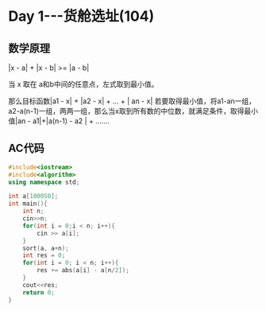 # Day 1---货舱选址(104)

## 数学原理

|x - a| + |x - b| >= |a - b|

当 x 取在 a和b中间的任意点，左式取到最小值。

那么目标函数|a1 - x| + |a2 - x| + ... + | an - x| 若要取得最小值，将a1-an一组，a2-a(n-1)一组，两两一组，那么当x取到所有数的中位数，就满足条件，取得最小值|an - a1|+|a(n-1) - a2 | + .......

## AC代码

```cpp
#include<iostream>
#include<algorithm>
using namespace std;

int a[100050];
int main(){
    int n;
    cin>>n;
    for(int i = 0;i < n; i++){
        cin >> a[i];
    }
    sort(a, a+n);
    int res = 0;
    for(int i = 0; i < n; i++){
        res += abs(a[i] - a[n/2]);
    }
    cout<<res;
    return 0;
}
```

